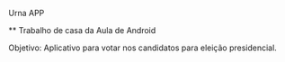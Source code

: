 Urna APP

** Trabalho de casa da Aula de Android

Objetivo: Aplicativo para votar nos candidatos para eleição presidencial.
